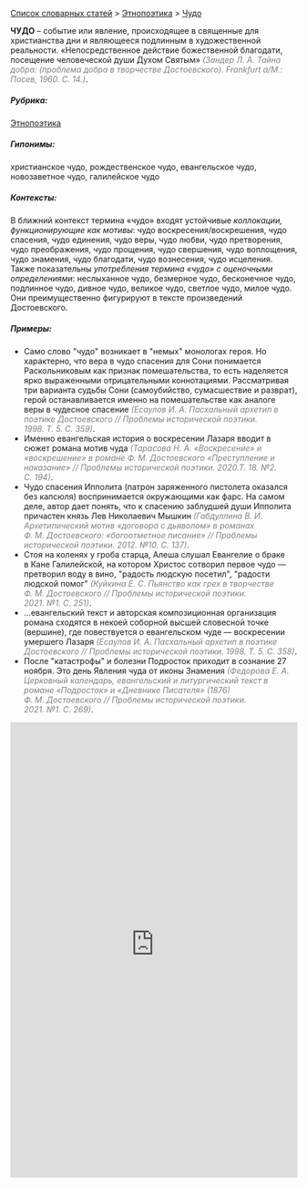 <style>
st { color: Gray;
  font-style: italic;}
</style>

[Список словарных статей](https://thesaurus-dostoevsky.github.io/Thesaurus/) > [Этнопоэтика](ethnopoe.md) > [Чудо](чудо.md) 

**ЧУДО** – событие или явление, происходящее в священные для христианства дни и являющееся подлинным в художественной реальности. «Непосредственное действие божественной благодати, посещение человеческой души Духом Святым» <st>(Зандер Л. А. Тайна добра: (проблема добра в творчестве Достоевского). Frankfurt a/M.: Посев, 1960. С. 14.)</st>.

##### Рубрика:
[Этнопоэтика](ethnopoe.md)
##### Гипонимы:
христианское чудо, рождественское чудо, евангельское чудо, новозаветное чудо, галилейское чудо
##### Контексты:
В ближний контекст термина «чудо» входят устойчивые *коллокации, функционирующие как мотивы*: чудо воскресения/воскрешения, чудо спасения, чудо единения, чудо веры, чудо любви, чудо претворения, чудо преображения, чудо прощения, чудо свершения, чудо воплощения,  чудо знамения,  чудо благодати, чудо вознесения,  чудо исцеления.  
Также показательны *употребления термина «чудо» с оценочными определениями*: неслыханное чудо, безмерное чудо, бесконечное чудо, подлинное чудо, дивное чудо, великое чудо, светлое чудо, милое чудо. Они преимущественно фигурируют в тексте произведений Достоевского. 
##### Примеры:
* Само слово "чудо" возникает в "немых" монологах героя. Но 
характерно, что вера в чудо спасения для Сони понимается Раскольниковым как признак помешательства, то есть наделяется ярко выраженными отрицательными коннотациями. Рассматривая три варианта судьбы Сони (самоубийство, сумасшествие и разврат), герой останавливается именно на помешательстве как аналоге веры в чудесное спасение <st>(Есаулов И. А. Пасхальный архетип в поэтике Достоевского // Проблемы исторической поэтики. 1998. Т. 5. С. 359)</st>.
* Именно евангельская история о воскресении Лазаря вводит в сюжет  романа мотив чуда <st>(Тарасова Н. А. «Воскресение» и «воскрешение» в романе Ф. М. Достоевского «Преступление и наказание» // Проблемы исторической поэтики. 2020.Т. 18. №2. С. 194)</st>.
* Чудо спасения Ипполита (патрон заряженного пистолета оказался без 
капсюля) воспринимается окружающими как фарс. На самом деле, автор дает понять, что к спасению заблудшей души Ипполита причастен князь Лев Николаевич Мышкин <st>(Габдуллина В. И. Архетипический мотив «договора с дьяволом» в романах Ф. М. Достоевского: «богоотметное писание» // Проблемы исторической поэтики. 2012. №10. С. 137)</st>.
* Стоя на коленях у гроба старца, Алеша слушал Евангелие о браке 
в Кане Галилейской, на котором Христос сотворил первое чудо — претворил воду в вино, "радость людскую посетил", "радости людской помог" <st>(Куйкина Е. С. Пьянство как грех в творчестве Ф. М. Достоевского // Проблемы исторической поэтики. 2021. №1. С. 251)</st>.
* …евангельский текст и авторская композиционная организация романа 
сходятся в некоей соборной высшей словесной точке (вершине), где повествуется о евангельском чуде ― воскресении умершего Лазаря <st>(Есаулов И. А. Пасхальный архетип в поэтике Достоевского // Проблемы исторической поэтики. 1998. Т. 5. С. 358)</st>.
* После "катастрофы" и болезни Подросток приходит в сознание 27 
ноября. Это день Явления чуда от иконы Знамения <st>(Федорова Е. А. Церковный календарь, евангельский и литургический текст в романе «Подросток» и «Дневнике Писателя» (1876) Ф. М. Достоевского // Проблемы исторической поэтики. 2021. №1. С. 269)</st>.

<iframe src="https://thesaurus-dostoevsky.github.io/nk/чудо.html" style="border:0px;width:100%;height:800px" allowfullscreen="true" webkitallowfullscreen="true" mozallowfullscreen="true">
